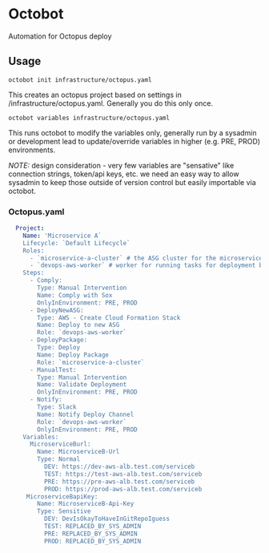 # Octobot
Automation for Octopus deploy

## Usage
`octobot init infrastructure/octopus.yaml`

This creates an octopus project based on settings in /infrastructure/octopus.yaml. Generally you do this only once.

`octobot variables infrastructure/octopus.yaml`

This runs octobot to modify the variables only, generally run by a sysadmin or development lead to update/override variables in higher (e.g. PRE, PROD) environments. 

*NOTE:* design consideration - very few variables are "sensative" like connection strings, token/api keys, etc. we need an easy way to allow sysadmin to keep those outside of version control but easily importable via octobot.

### Octopus.yaml

```yaml
  Project:
    Name: 'Microservice A`
    Lifecycle: `Default Lifecycle`
    Roles:
      - `microservice-a-cluster` # the ASG cluster for the microservice
      - `devops-aws-worker` # worker for running tasks for deployment by devops, like slack notification, cloudformation stack creation
    Steps:
      - Comply:
        Type: Manual Intervention
        Name: Comply with Sox
        OnlyInEnvironment: PRE, PROD
      - DeployNewASG:
        Type: AWS - Create Cloud Formation Stack
        Name: Deploy to new ASG
        Role: `devops-aws-worker`
      - DeployPackage:
        Type: Deploy
        Name: Deploy Package
        Role: `microservice-a-cluster`
      - ManualTest:
        Type: Manual Intervention
        Name: Validate Deployment
        OnlyInEnvironment: PRE, PROD
      - Notify:
        Type: Slack
        Name: Notify Deploy Channel
        Role: `devops-aws-worker`
        OnlyInEnvironment: PRE, PROD
    Variables:
      MicroserviceBurl:
        Name: MicroserviceB-Url
        Type: Normal
          DEV: https://dev-aws-alb.test.com/serviceb
          TEST: https://test-aws-alb.test.com/serviceb
          PRE: https://pre-aws-alb.test.com/serviceb
          PROD: https://prod-aws-alb.test.com/serviceb
     MicroserviceBapiKey:
        Name: MicroserviceB-Api-Key
        Type: Sensitive
          DEV: DevIsOkayToHaveInGitRepoIguess
          TEST: REPLACED_BY_SYS_ADMIN
          PRE: REPLACED_BY_SYS_ADMIN
          PROD: REPLACED_BY_SYS_ADMIN
```
        

